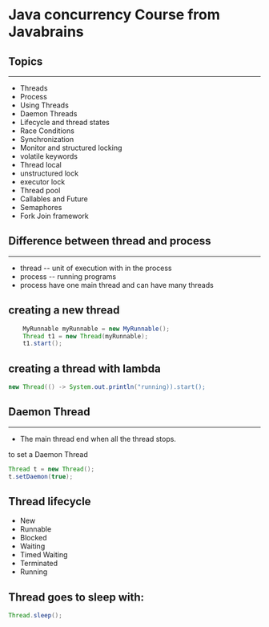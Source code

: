 # Java concurrency Course from Javabrains

## Topics

---

- Threads
- Process
- Using Threads
- Daemon Threads
- Lifecycle and thread states
- Race Conditions
- Synchronization
- Monitor and structured locking
- volatile keywords
- Thread local
- unstructured lock
- executor lock
- Thread pool
- Callables and Future
- Semaphores
- Fork Join framework

## Difference between thread and process

---

- thread -- unit of execution with in the process
- process -- running programs
- process have one main thread and can have many threads

## creating a new thread

```java
    MyRunnable myRunnable = new MyRunnable();
    Thread t1 = new Thread(myRunnable);
    t1.start();
```

## creating a thread with lambda

```java
new Thread(() -> System.out.println("running)).start();
```

## Daemon Thread

---
- The main thread end when all the thread stops.

to set a Daemon Thread

```java
Thread t = new Thread();
t.setDaemon(true);
```

## Thread lifecycle

- New
- Runnable
- Blocked
- Waiting
- Timed Waiting
- Terminated
- Running


## Thread goes to sleep with:

```java
Thread.sleep();
```
